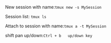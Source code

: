 New session with name:`tmux new -s MySession`

Session list: 
  `tmux ls`

Attach to session with name:`tmux a -t MySession`

shift pan up/down:`Ctrl + b   up/down key`
